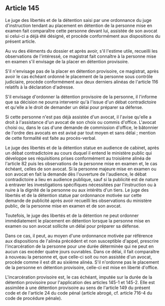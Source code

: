 Article 145
----
Le juge des libertés et de la détention saisi par une ordonnance du juge
d'instruction tendant au placement en détention de la personne mise en examen
fait comparaître cette personne devant lui, assistée de son avocat si celui-ci a
déjà été désigné, et procède conformément aux dispositions du présent article.

Au vu des éléments du dossier et après avoir, s'il l'estime utile, recueilli les
observations de l'intéressé, ce magistrat fait connaître à la personne mise en
examen s'il envisage de la placer en détention provisoire.

S'il n'envisage pas de la placer en détention provisoire, ce magistrat, après
avoir le cas échéant ordonné le placement de la personne sous contrôle
judiciaire, procède conformément aux deux derniers alinéas de l'article 116
relatifs à la déclaration d'adresse.

S'il envisage d'ordonner la détention provisoire de la personne, il l'informe
que sa décision ne pourra intervenir qu'à l'issue d'un débat contradictoire et
qu'elle a le droit de demander un délai pour préparer sa défense.

Si cette personne n'est pas déjà assistée d'un avocat, il l'avise qu'elle a
droit à l'assistance d'un avocat de son choix ou commis d'office. L'avocat
choisi ou, dans le cas d'une demande de commission d'office, le bâtonnier de
l'ordre des avocats en est avisé par tout moyen et sans délai ; mention de cette
formalité est faite au procès-verbal.

Le juge des libertés et de la détention statue en audience de cabinet, après un
débat contradictoire au cours duquel il entend le ministère public qui développe
ses réquisitions prises conformément au troisième alinéa de l'article 82 puis
les observations de la personne mise en examen et, le cas échéant, celles de son
avocat. Si la personne majeure mise en examen ou son avocat en fait la demande
dès l'ouverture de l'audience, le débat contradictoire a lieu en audience
publique, sauf si la publicité est de nature à entraver les investigations
spécifiques nécessitées par l'instruction ou à nuire à la dignité de la personne
ou aux intérêts d'un tiers. Le juge des libertés et de la détention statue par
ordonnance motivée sur cette demande de publicité après avoir recueilli les
observations du ministère public, de la personne mise en examen et de son
avocat.

Toutefois, le juge des libertés et de la détention ne peut ordonner
immédiatement le placement en détention lorsque la personne mise en examen ou
son avocat sollicite un délai pour préparer sa défense.

Dans ce cas, il peut, au moyen d'une ordonnance motivée par référence aux
dispositions de l'alinéa précédent et non susceptible d'appel, prescrire
l'incarcération de la personne pour une durée déterminée qui ne peut en aucun
cas excéder quatre jours ouvrables. Dans ce délai, il fait comparaître à nouveau
la personne et, que celle-ci soit ou non assistée d'un avocat, procède comme il
est dit au sixième alinéa. S'il n'ordonne pas le placement de la personne en
détention provisoire, celle-ci est mise en liberté d'office.

L'incarcération provisoire est, le cas échéant, imputée sur la durée de la
détention provisoire pour l'application des articles 145-1 et 145-2. Elle est
assimilée à une détention provisoire au sens de l'article 149 du présent code et
de l'article 24 du code pénal (article abrogé, cf. article 716-4 du code de
procédure pénale).
